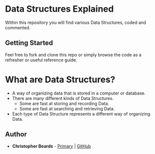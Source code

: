 # Data Structures Explained

Within this repository you will find various Data Structures, coded and commented.

## Getting Started

Feel free to fork and clone this repo or simply browse the code as a refresher or useful reference guide.

# What are Data Structures?

* A way of organizing data that is stored in a computer or database.
* There are many different kinds of Data Structures.
  - Some are fast at storing and recording Data.
  - Some are fast at searching and retrieving Data.
* Each type of Data Structure represents a different way of organizing Data.

## Author

* **Christopher Beards** - [Primary](https://christopherbeards.com) | [GitHub](https://github.com/christopherbeards)

